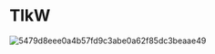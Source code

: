 # TlkW

 ![5479d8eee0a4b57fd9c3abe0a62f85dc3beaae49](https://user-images.githubusercontent.com/110054625/181353709-cf105ebe-2e5a-4c67-b89f-95541ca3ba82.gif)

